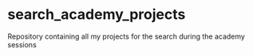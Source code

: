 # search_academy_projects
Repository containing all my projects for the search during the academy sessions
